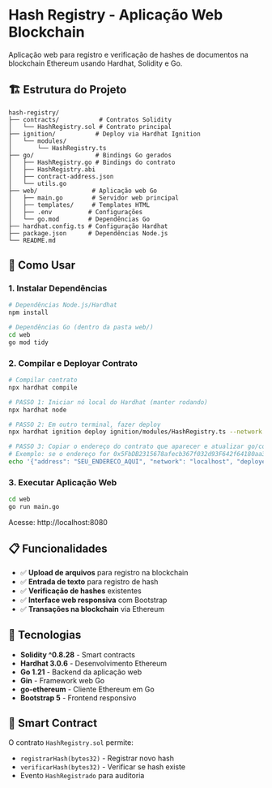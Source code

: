 # Hash Registry - Aplicação Web Blockchain

Aplicação web para registro e verificação de hashes de documentos na blockchain Ethereum usando Hardhat, Solidity e Go.

## 🏗️ Estrutura do Projeto

```
hash-registry/
├── contracts/           # Contratos Solidity
│   └── HashRegistry.sol # Contrato principal
├── ignition/           # Deploy via Hardhat Ignition
│   └── modules/
│       └── HashRegistry.ts
├── go/                 # Bindings Go gerados
│   ├── HashRegistry.go # Bindings do contrato
│   ├── HashRegistry.abi
│   ├── contract-address.json
│   └── utils.go
├── web/               # Aplicação web Go
│   ├── main.go        # Servidor web principal
│   ├── templates/     # Templates HTML
│   ├── .env          # Configurações
│   └── go.mod        # Dependências Go
├── hardhat.config.ts # Configuração Hardhat
├── package.json      # Dependências Node.js
└── README.md
```

## 🚀 Como Usar

### 1. Instalar Dependências

```bash
# Dependências Node.js/Hardhat
npm install

# Dependências Go (dentro da pasta web/)
cd web
go mod tidy
```

### 2. Compilar e Deployar Contrato

```bash
# Compilar contrato
npx hardhat compile

# PASSO 1: Iniciar nó local do Hardhat (manter rodando)
npx hardhat node

# PASSO 2: Em outro terminal, fazer deploy
npx hardhat ignition deploy ignition/modules/HashRegistry.ts --network localhost

# PASSO 3: Copiar o endereço do contrato que aparecer e atualizar go/contract-address.json
# Exemplo: se o endereço for 0x5FbDB2315678afecb367f032d93F642f64180aa3
echo '{"address": "SEU_ENDERECO_AQUI", "network": "localhost", "deployedAt": "'$(date -Iseconds)'"}' > go/contract-address.json
```

### 3. Executar Aplicação Web

```bash
cd web
go run main.go
```

Acesse: http://localhost:8080

## 📋 Funcionalidades

- ✅ **Upload de arquivos** para registro na blockchain
- ✅ **Entrada de texto** para registro de hash
- ✅ **Verificação de hashes** existentes
- ✅ **Interface web responsiva** com Bootstrap
- ✅ **Transações na blockchain** via Ethereum

## 🔧 Tecnologias

- **Solidity ^0.8.28** - Smart contracts
- **Hardhat 3.0.6** - Desenvolvimento Ethereum
- **Go 1.21** - Backend da aplicação web
- **Gin** - Framework web Go
- **go-ethereum** - Cliente Ethereum em Go
- **Bootstrap 5** - Frontend responsivo

## 📝 Smart Contract

O contrato `HashRegistry.sol` permite:
- `registrarHash(bytes32)` - Registrar novo hash
- `verificarHash(bytes32)` - Verificar se hash existe
- Evento `HashRegistrado` para auditoria

